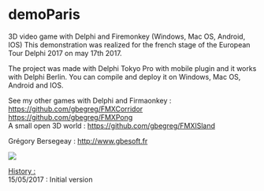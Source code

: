 ﻿# demoParis
3D video game with Delphi and Firemonkey (Windows, Mac OS, Android, IOS)
This demonstration was realized for the french stage of the European Tour Delphi 2017 on may 17th 2017.

The project was made with Delphi Tokyo Pro with mobile plugin and it works with Delphi Berlin. You can compile and deploy it on Windows, Mac OS, Android and IOS.

See my other games with Delphi and Firmaonkey :<br>
https://github.com/gbegreg/FMXCorridor<br>
https://github.com/gbegreg/FMXPong<br>
A small open 3D world :
https://github.com/gbegreg/FMXISland

Grégory Bersegeay : http://www.gbesoft.fr

<img src="https://github.com/gbegreg/demoParis/blob/master/capture.png">


<u>History :</u><br>
15/05/2017 : Initial version<br>
